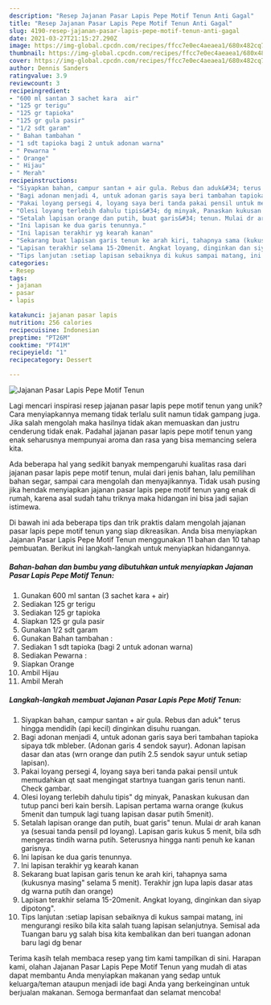 ```yaml
---
description: "Resep Jajanan Pasar Lapis Pepe Motif Tenun Anti Gagal"
title: "Resep Jajanan Pasar Lapis Pepe Motif Tenun Anti Gagal"
slug: 4190-resep-jajanan-pasar-lapis-pepe-motif-tenun-anti-gagal
date: 2021-03-27T21:15:27.290Z
image: https://img-global.cpcdn.com/recipes/ffcc7e0ec4aeaea1/680x482cq70/jajanan-pasar-lapis-pepe-motif-tenun-foto-resep-utama.jpg
thumbnail: https://img-global.cpcdn.com/recipes/ffcc7e0ec4aeaea1/680x482cq70/jajanan-pasar-lapis-pepe-motif-tenun-foto-resep-utama.jpg
cover: https://img-global.cpcdn.com/recipes/ffcc7e0ec4aeaea1/680x482cq70/jajanan-pasar-lapis-pepe-motif-tenun-foto-resep-utama.jpg
author: Dennis Sanders
ratingvalue: 3.9
reviewcount: 3
recipeingredient:
- "600 ml santan 3 sachet kara  air"
- "125 gr terigu"
- "125 gr tapioka"
- "125 gr gula pasir"
- "1/2 sdt garam"
- " Bahan tambahan "
- "1 sdt tapioka bagi 2 untuk adonan warna"
- " Pewarna "
- " Orange"
- " Hijau"
- " Merah"
recipeinstructions:
- "Siyapkan bahan, campur santan + air gula. Rebus dan aduk&#34; terus hingga mendidih (api kecil) dinginkan disuhu ruangan."
- "Bagi adonan menjadi 4, untuk adonan garis saya beri tambahan tapioka sipaya tdk mbleber. (Adonan garis 4 sendok sayur). Adonan lapisan dasar dan atas (wrn orange dan putih 2.5 sendok sayur untuk setiap lapisan)."
- "Pakai loyang persegi 4, loyang saya beri tanda pakai pensil untuk memudahkan qt saat mengingat startnya tuangan garis tenun nanti. Check gambar."
- "Olesi loyang terlebih dahulu tipis&#34; dg minyak, Panaskan kukusan dan tutup panci beri kain bersih. Lapisan pertama warna orange (kukus 5menit dan tumpuk lagi tuang lapisan dasar putih 5menit)."
- "Setalah lapisan orange dan putih, buat garis&#34; tenun. Mulai dr arah kanan ya (sesuai tanda pensil pd loyang). Lapisan garis kukus 5 menit, bila sdh mengeras tindih warna putih. Seterusnya hingga nanti penuh ke kanan garisnya."
- "Ini lapisan ke dua garis tenunnya."
- "Ini lapisan terakhir yg kearah kanan"
- "Sekarang buat lapisan garis tenun ke arah kiri, tahapnya sama (kukusnya masing&#34; selama 5 menit). Terakhir jgn lupa lapis dasar atas dg warna putih dan orange)"
- "Lapisan terakhir selama 15-20menit. Angkat loyang, dinginkan dan siyap dipotong&#34;."
- "Tips lanjutan :setiap lapisan sebaiknya di kukus sampai matang, ini mengurangi resiko bila kita salah tuang lapisan selanjutnya. Semisal ada Tuangan baru yg salah bisa kita kembalikan dan beri tuangan adonan baru lagi dg benar"
categories:
- Resep
tags:
- jajanan
- pasar
- lapis

katakunci: jajanan pasar lapis 
nutrition: 256 calories
recipecuisine: Indonesian
preptime: "PT26M"
cooktime: "PT41M"
recipeyield: "1"
recipecategory: Dessert

---
```



![Jajanan Pasar Lapis Pepe Motif Tenun](https://img-global.cpcdn.com/recipes/ffcc7e0ec4aeaea1/680x482cq70/jajanan-pasar-lapis-pepe-motif-tenun-foto-resep-utama.jpg)

Lagi mencari inspirasi resep jajanan pasar lapis pepe motif tenun yang unik? Cara menyiapkannya memang tidak terlalu sulit namun tidak gampang juga. Jika salah mengolah maka hasilnya tidak akan memuaskan dan justru cenderung tidak enak. Padahal jajanan pasar lapis pepe motif tenun yang enak seharusnya mempunyai aroma dan rasa yang bisa memancing selera kita.

Ada beberapa hal yang sedikit banyak mempengaruhi kualitas rasa dari jajanan pasar lapis pepe motif tenun, mulai dari jenis bahan, lalu pemilihan bahan segar, sampai cara mengolah dan menyajikannya. Tidak usah pusing jika hendak menyiapkan jajanan pasar lapis pepe motif tenun yang enak di rumah, karena asal sudah tahu triknya maka hidangan ini bisa jadi sajian istimewa.




Di bawah ini ada beberapa tips dan trik praktis dalam mengolah jajanan pasar lapis pepe motif tenun yang siap dikreasikan. Anda bisa menyiapkan Jajanan Pasar Lapis Pepe Motif Tenun menggunakan 11 bahan dan 10 tahap pembuatan. Berikut ini langkah-langkah untuk menyiapkan hidangannya.

<!--inarticleads1-->

##### Bahan-bahan dan bumbu yang dibutuhkan untuk menyiapkan Jajanan Pasar Lapis Pepe Motif Tenun:

1. Gunakan 600 ml santan (3 sachet kara + air)
1. Sediakan 125 gr terigu
1. Sediakan 125 gr tapioka
1. Siapkan 125 gr gula pasir
1. Gunakan 1/2 sdt garam
1. Gunakan  Bahan tambahan :
1. Sediakan 1 sdt tapioka (bagi 2 untuk adonan warna)
1. Sediakan  Pewarna :
1. Siapkan  Orange
1. Ambil  Hijau
1. Ambil  Merah




<!--inarticleads2-->

##### Langkah-langkah membuat Jajanan Pasar Lapis Pepe Motif Tenun:

1. Siyapkan bahan, campur santan + air gula. Rebus dan aduk&#34; terus hingga mendidih (api kecil) dinginkan disuhu ruangan.
1. Bagi adonan menjadi 4, untuk adonan garis saya beri tambahan tapioka sipaya tdk mbleber. (Adonan garis 4 sendok sayur). Adonan lapisan dasar dan atas (wrn orange dan putih 2.5 sendok sayur untuk setiap lapisan).
1. Pakai loyang persegi 4, loyang saya beri tanda pakai pensil untuk memudahkan qt saat mengingat startnya tuangan garis tenun nanti. Check gambar.
1. Olesi loyang terlebih dahulu tipis&#34; dg minyak, Panaskan kukusan dan tutup panci beri kain bersih. Lapisan pertama warna orange (kukus 5menit dan tumpuk lagi tuang lapisan dasar putih 5menit).
1. Setalah lapisan orange dan putih, buat garis&#34; tenun. Mulai dr arah kanan ya (sesuai tanda pensil pd loyang). Lapisan garis kukus 5 menit, bila sdh mengeras tindih warna putih. Seterusnya hingga nanti penuh ke kanan garisnya.
1. Ini lapisan ke dua garis tenunnya.
1. Ini lapisan terakhir yg kearah kanan
1. Sekarang buat lapisan garis tenun ke arah kiri, tahapnya sama (kukusnya masing&#34; selama 5 menit). Terakhir jgn lupa lapis dasar atas dg warna putih dan orange)
1. Lapisan terakhir selama 15-20menit. Angkat loyang, dinginkan dan siyap dipotong&#34;.
1. Tips lanjutan :setiap lapisan sebaiknya di kukus sampai matang, ini mengurangi resiko bila kita salah tuang lapisan selanjutnya. Semisal ada Tuangan baru yg salah bisa kita kembalikan dan beri tuangan adonan baru lagi dg benar




Terima kasih telah membaca resep yang tim kami tampilkan di sini. Harapan kami, olahan Jajanan Pasar Lapis Pepe Motif Tenun yang mudah di atas dapat membantu Anda menyiapkan makanan yang sedap untuk keluarga/teman ataupun menjadi ide bagi Anda yang berkeinginan untuk berjualan makanan. Semoga bermanfaat dan selamat mencoba!
